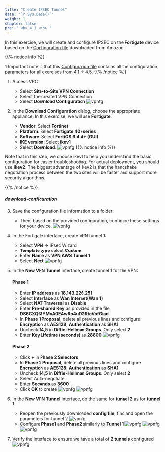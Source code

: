 ```yaml
---
title: "Create IPSEC Tunnel"
date: "`r Sys.Date()`"
weight: 1
chapter: false
pre: " <b> 4.1 </b> "
---
```


In this exercise, we will create and configure IPSEC on the **Fortigate** device based on the [Configuration file](#download-configuration) downloaded from Amazon.

{{% notice info %}}

1 Important note is that this [Configuration file](#download-configuration) contains all the configuration parameters for all exercises from 4.1 -> 4.5.
{{% /notice %}}

1. Access VPC
    - Select **Site-to-Site VPN Connection**
    - Select the created VPN Connection
    - Select **Download Configuration**
    ![vpnfg](/images/4.vpnsitetositefortigate/001-vpnfg.png)

2. In the **Download Configuration** dialog, choose the appropriate appliance: In this exercise, we will use **Fortigate**.
    - **Vendor**: Select **Fortinet**
    - **Platform**: Select **Fortigate 40+series**
    - **Software**: Select **FortiOS 6.4.4+ (GUI)**
    - **IKE version**: Select **ikev1**
    - Select **Download**.
    ![vpnfg](/images/4.vpnsitetositefortigate/002-vpnfg.png)
{{% notice info %}}

Note that in this step, we choose ikev1 to help you understand the basic configuration for easier troubleshooting. For actual deployment, you should use **ikev2**. The biggest advantage of ikev2 is that the handshake negotiation process between the two sites will be faster and support more security algorithms.

{{% /notice %}}

##### download-configuration
3. Save the configuration file information to a folder:
    - Then, based on the provided configuration, configure these settings for your device.
    ![vpnfg](/images/4.vpnsitetositefortigate/003-vpnfg.png)

4. In the Fortigate interface, create VPN tunnel 1:
    - Select **VPN** -> IPsec Wizard
    - **Template type** select **Custom**
    - Enter **Name** as **VPN AWS Tunnel 1**
    - Select **Next**
    ![vpnfg](/images/4.vpnsitetositefortigate/004-vpnfg.png)

5. In the **New VPN Tunnel** interface, create tunnel 1 for the VPN:
    #### Phase 1
    - Enter **IP address** as **18.143.226.251**
    - Select **Interface** as **Wan Internet(Wan 1)**
    - Select **NAT Traversal** as **Disable**
    - Enter **Pre-shared Key** as provided in the file **DS6CXQf8YMvA0E4wRo4uDGRtcVofGiad**
    - In **Phase 1 Proposal**, delete all previous lines and configure **Encryption** as **AES128**, **Authentication** as **SHA1**
    - Uncheck **14,5** in **Diffie-Hellman Groups**. Only select **2**
    - Enter **Key Lifetime (seconds)** as **28800**
    ![vpnfg](/images/4.vpnsitetositefortigate/005-vpnfg.png)
    #### Phase 2
    - Click **+** in **Phase 2 Selectors**
    - In **Phase 2 Proposal**, delete all previous lines and configure **Encryption** as **AES128**, **Authentication** as **SHA1**
    - Uncheck **14,5** in **Diffie-Hellman Groups**. Only select **2**
    - Select Auto-negotiate
    - Enter **Seconds** as **3600**
    - Click **OK** to create
    ![vpnfg](/images/4.vpnsitetositefortigate/006-vpnfg.png)
    ![vpnfg](/images/4.vpnsitetositefortigate/007-vpnfg.png)

6. In the **New VPN Tunnel** interface, do the same for **tunnel 2** as for **tunnel 1**:
    - Reopen the previously downloaded **config file**, find and open the parameters for tunnel 2
        ![vpnfg](/images/4.vpnsitetositefortigate/008-vpnfg.png)
    - Configure **Phase1** and **Phase2** similarly to **Tunnel 1**
    ![vpnfg](/images/4.vpnsitetositefortigate/009-vpnfg.png)
    ![vpnfg](/images/4.vpnsitetositefortigate/010-vpnfg.png)
    ![vpnfg](/images/4.vpnsitetositefortigate/011-vpnfg.png)

7. Verify the interface to ensure we have a total of **2 tunnels** configured
    ![vpnfg](/images/4.vpnsitetositefortigate/012-vpnfg.png)